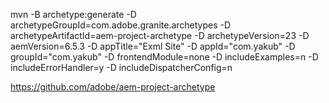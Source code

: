 mvn -B archetype:generate -D archetypeGroupId=com.adobe.granite.archetypes -D archetypeArtifactId=aem-project-archetype -D archetypeVersion=23 -D aemVersion=6.5.3  -D appTitle="Exml Site"  -D appId="com.yakub"  -D groupId="com.yakub"  -D frontendModule=none  -D includeExamples=n  -D includeErrorHandler=y -D includeDispatcherConfig=n

https://github.com/adobe/aem-project-archetype